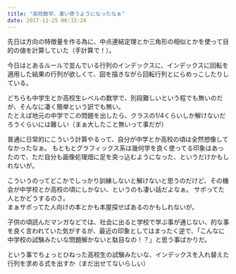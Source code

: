 ```yaml
---
title: "高校数学、凄い使うようになったなぁ"
date: 2017-11-25 06:32:24
---
```


先日は方向の特徴量を作る為に、中点連結定理とか三角形の相似とかを使って目的の値を計算していた（手計算で！）。

今日はとあるルールで並んでいる行列のインデックスに、インデックスに回転を適用した結果の行列が欲しくて、図を描きながら回転行列とにらめっこしたりしている。

どちらも中学生とか高校生レベルの数学で、別段難しいという程でも無いのだが、そんなに凄く簡単という訳でも無い。   
たとえば地元の中学でこの問題を出したら、クラスの1/4くらいしか解けないだろうくらいには難しい（まぁ大したこと無いって事だが）

普通に日常的にこういう計算やるって、自分が中学とか高校の頃は全然想像してなかったなぁ。
もともとグラフィックス系は幾何学を良く使ってる印象はあったので、ただ自分も画像処理畑に足を突っ込むようになった、というだけかもしれないが。

こういうのってどこかでしっかり訓練しないと解けないと思うのだけど、その機会が中学校とか高校の頃にしかない、というのも凄い話だよなぁ。
サボってた人とかどうするのさ。   
まぁサボってた人向けの本とかも本屋探せばあるのかもしれないが。

子供の頃読んだマンガなどでは、社会に出ると学校で学ぶ事が通じない、的な事を良く言われていた気がするが、最近の印象としてはまったく逆で、「こんなに中学校の試験みたいな問題解かないと駄目なの！？」と思う事ばかりだ。

という事でちょっとひねった高校生の試験みたいな、インデックスを入れ替えた行列を求める式を出すか（まだ出せてないらしい）
